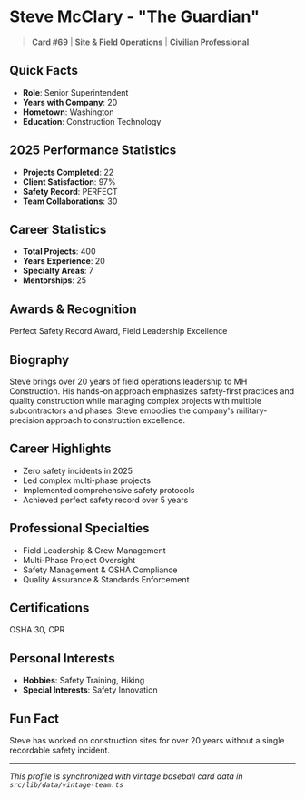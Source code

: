 # Steve McClary - "The Guardian"

> **Card #69** | **Site & Field Operations** | **Civilian Professional**

## Quick Facts

- **Role**: Senior Superintendent
- **Years with Company**: 20
- **Hometown**: Washington
- **Education**: Construction Technology

## 2025 Performance Statistics

- **Projects Completed**: 22
- **Client Satisfaction**: 97%
- **Safety Record**: PERFECT
- **Team Collaborations**: 30

## Career Statistics

- **Total Projects**: 400
- **Years Experience**: 20
- **Specialty Areas**: 7
- **Mentorships**: 25

## Awards & Recognition

Perfect Safety Record Award, Field Leadership Excellence

## Biography

Steve brings over 20 years of field operations leadership to MH Construction. His hands-on approach
emphasizes safety-first practices and quality construction while managing complex projects with
multiple subcontractors and phases. Steve embodies the company's military-precision approach to
construction excellence.

## Career Highlights

- Zero safety incidents in 2025
- Led complex multi-phase projects
- Implemented comprehensive safety protocols
- Achieved perfect safety record over 5 years

## Professional Specialties

- Field Leadership & Crew Management
- Multi-Phase Project Oversight
- Safety Management & OSHA Compliance
- Quality Assurance & Standards Enforcement

## Certifications

OSHA 30, CPR

## Personal Interests

- **Hobbies**: Safety Training, Hiking
- **Special Interests**: Safety Innovation

## Fun Fact

Steve has worked on construction sites for over 20 years without a single recordable safety incident.

---

_This profile is synchronized with vintage baseball card data in `src/lib/data/vintage-team.ts`_
